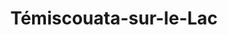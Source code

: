 ---
title: Témiscouata-sur-le-Lac
url: /temiscouata-sur-le-lac/
latitude: 47.672
longitude: -68.87
---